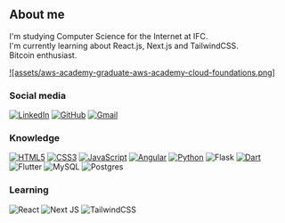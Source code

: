 ## About me
I'm studying Computer Science for the Internet at IFC.<br>
I'm currently learning about React.js, Next.js and TailwindCSS.<br>
Bitcoin enthusiast.

[![assets/aws-academy-graduate-aws-academy-cloud-foundations.png]]([https://credly.com/badges/1234abcd-5678-9012-3456-7890abcdef](https://www.credly.com/badges/02d173f0-a2c6-4f61-b4da-bbb5988a0f6a/public_url))

### Social media
[![LinkedIn](https://img.shields.io/badge/linkedin-%230077B5.svg?style=for-the-badge&logo=linkedin&logoColor=white)](https://www.linkedin.com/in/gabrielschumann/)
[![GitHub](https://img.shields.io/badge/github-%23121011.svg?style=for-the-badge&logo=github&logoColor=white)](https://github.com/schumann7)
[![Gmail](https://img.shields.io/badge/Gmail-D14836?style=for-the-badge&logo=gmail&logoColor=white)](mailto:gabrielschumannsc@gmail.com)

### Knowledge
[![HTML5](https://img.shields.io/badge/html5-%23E34F26.svg?style=for-the-badge&logo=html5&logoColor=white)](https://github.com/schumann7/InvestTools.git)
[![CSS3](https://img.shields.io/badge/css3-%231572B6.svg?style=for-the-badge&logo=css3&logoColor=white)](https://github.com/schumann7/links.git)
[![JavaScript](https://img.shields.io/badge/javascript-%23323330.svg?style=for-the-badge&logo=javascript&logoColor=%23F7DF1E)](https://github.com/schumann7/InvestTools.git)
[![Angular](https://img.shields.io/badge/angular-%23DD0031.svg?style=for-the-badge&logo=angular&logoColor=white)](https://github.com/schumann7/quadro-kanban.git)
[![Python](https://img.shields.io/badge/python-3670A0?style=for-the-badge&logo=python&logoColor=ffdd54)](https://github.com/schumann7/Jogo_de_Damas.git)
![Flask](https://img.shields.io/badge/flask-%23000.svg?style=for-the-badge&logo=flask&logoColor=white)
[![Dart](https://img.shields.io/badge/dart-%230175C2.svg?style=for-the-badge&logo=dart&logoColor=white)](https://github.com/schumann7/jogo-da-velha-dart.git)
![Flutter](https://img.shields.io/badge/Flutter-%2302569B.svg?style=for-the-badge&logo=Flutter&logoColor=white)
![MySQL](https://img.shields.io/badge/mysql-4479A1.svg?style=for-the-badge&logo=mysql&logoColor=white)
![Postgres](https://img.shields.io/badge/postgres-%23316192.svg?style=for-the-badge&logo=postgresql&logoColor=white)

### Learning
![React](https://img.shields.io/badge/react-%2320232a.svg?style=for-the-badge&logo=react&logoColor=%2361DAFB)
![Next JS](https://img.shields.io/badge/Next-black?style=for-the-badge&logo=next.js&logoColor=white)
![TailwindCSS](https://img.shields.io/badge/tailwindcss-%2338B2AC.svg?style=for-the-badge&logo=tailwind-css&logoColor=white)
